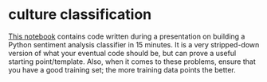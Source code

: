 # culture classification

<a href="https://github.com/kkamb/culture_classification/blob/master/classification_example.ipynb">This notebook</a> contains code written during a presentation on building a Python sentiment analysis classifier in 15 minutes. It is a very stripped-down version of what your eventual code should be, but can prove a useful starting point/template. Also, when it comes to these problems, ensure that you have a good training set; the more training data points the better.
